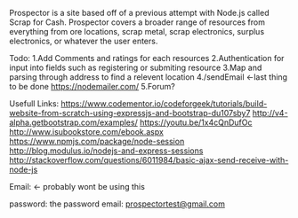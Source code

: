 Prospector is a site based off of a previous attempt with Node.js called Scrap for Cash.
Prospector covers a broader range of resources from everything from ore locations, scrap metal,
scrap electronics, surplus electronics, or whatever the user enters.

Todo:
1.Add Comments and ratings for each resources
2.Authentication for input into fields such as registering or submiting resource
3.Map and parsing through address to find a relevent location
4./sendEmail <-last thing to be done
https://nodemailer.com/
5.Forum?





Usefull Links:
https://www.codementor.io/codeforgeek/tutorials/build-website-from-scratch-using-expressjs-and-bootstrap-du107sby7
http://v4-alpha.getbootstrap.com/examples/
https://youtu.be/1x4cQnDufOc
http://www.isubookstore.com/ebook.aspx
https://www.npmjs.com/package/node-session
http://blog.modulus.io/nodejs-and-express-sessions
http://stackoverflow.com/questions/6011984/basic-ajax-send-receive-with-node-js

Email: <- probably wont be using this

password: the password
email: prospectortest@gmail.com
